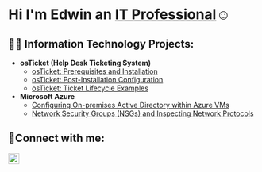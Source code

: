 # Hi I'm Edwin an <a href="https://linkedin.com/in/Edwin">IT Professional</a>☺</h1>

<h2>👨‍💻 Information Technology Projects:</h2>

- <b>osTicket (Help Desk Ticketing System)</b>
  - [osTicket: Prerequisites and Installation](https://github.com/EdwinMendoza/osticket-prereqs)
  - [osTicket: Post-Installation Configuration](https://github.com/EdwinMendoza/post-install-config)
  - [osTicket: Ticket Lifecycle Examples](https://github.com/EdwinMendoza/ticket-lifecycle)
- <b>Microsoft Azure</b>
  - [Configuring On-premises Active Directory within Azure VMs](https://github.com/EdwinMendoza/configure-ad)
  - [Network Security Groups (NSGs) and Inspecting Network Protocols](https://github.com/EdwinMendoza/azure-network-protocols)

<h2>🤳Connect with me:</h2>

[<img align="left" alt="Edwin | LinkedIn" width="22px" src="https://cdn.jsdelivr.net/npm/simple-icons@v3/icons/linkedin.svg" />][linkedin]


[twitter]: https://twitter.com/Josh
[instagram]: https://www.instagram.com/Josh
[linkedin]: https://linkedin.com/in/Josh
